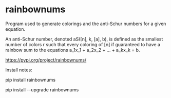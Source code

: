 # rainbownums
Program used to generate colorings and the anti-Schur numbers for a given equation.

An anti-Schur number, denoted aS([n], k, [a], b), is defined as the smallest number of colors r such that every coloring of [n] if guaranteed to have a rainbow sum to the equations a_1x_1 + a_2x_2 + ... + a_kx_k = b.

https://pypi.org/project/rainbownums/

Install notes:

pip install rainbownums

pip install --upgrade rainbownums